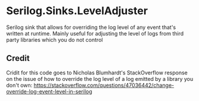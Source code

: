# Serilog.Sinks.LevelAdjuster
Serilog sink that allows for overriding the log level of any event that's written at runtime. Mainly useful for adjusting the level of logs from third party libraries which you do not control

## Credit
Cridit for this code goes to Nicholas Blumhardt's StackOverflow response on the issue of how to override the log level of a log emitted by a library you don't own: https://stackoverflow.com/questions/47036442/change-override-log-event-level-in-serilog
